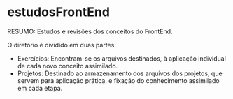 # estudosFrontEnd

RESUMO: Estudos e revisões dos conceitos do FrontEnd.

O diretório é dividido em duas partes:
* Exercícios: Encontram-se os arquivos destinados, à aplicação individual de cada novo conceito assimilado.
* Projetos: Destinado ao armazenamento dos arquivos dos projetos, que servem para aplicação prática, e fixação do conhecimento assimilado em cada etapa.


